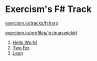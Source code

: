 Exercism's F# Track
===================

[exercism.io/tracks/fsharp](https://exercism.io/tracks/csharp)

[exercism.io/profiles/joshuaswickirl](https://exercism.io/profiles/joshuaswickirl)

1. [Hello World](/hello-world)
2. [Two Fer](/two-fer)
3. [Leap](/leap)
